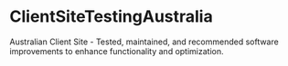# ClientSiteTestingAustralia
Australian Client Site - Tested, maintained, and recommended software improvements to enhance functionality and optimization.
